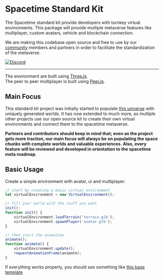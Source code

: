 # Spacetime Standard Kit 
The Spacetime standard kit provide developers with turnkey virtual environments. This package will provide multiple metaverse features like multiplayer, custom avatars, vehicle and blockchain connection. 

We are making this codebase open source and free to use by our [community]([discord-url]) members and partners in order to facilitate the standardization of the metaverse.

[![Discord][discord]][discord-url] 

---

The environment are built using [ThreeJs]([three]).  
The peer to peer multiplayer is built using [PeerJs]([peerjs]).

## Main Focus

This standard kit project was initially started to populate [this universe](https://www.spacetimemeta.io/#/map) with uniquely generated worlds. It has now extended to much more, as multiple other projects use our open source kit to create their own virtual environments and connect them to the spacetime metaverse. 

**Partners and contributors should keep in mind that; even as the project gets more traction, our main focus will always be on populating the space chunks with complete worlds and valuable experiences. Also, every feature will be reviewed and developed in orientation to the spacetime meta roadmap.**

## Basic Usage

Create a simple environment with avatar, ui and multiplayer:

```javascript
// start by creating a basic virtual environment
let virtualEnvironment = new VirtualEnvironment();

// fill your world with the stuff you want
init();
function init() {
    virtualEnvironment.loadTerrain('terrain.glb');
    virtualEnvironment.spawnPlayer('avatar.glb');
}

// then start the animation
animate();
function animate() {
    virtualEnvironment.update();
    requestAnimationFrame(animate);
}
```
If everything works properly, you should see something like [this base template](https://stdkit-dev.netlify.app/exemples/base-template/index.html)

[discord-url]: https://discord.gg/w6CzHy35E2
[discord]: https://img.shields.io/discord/685241246557667386
[three]: (https://github.com/mrdoob/three.js)
[peerjs]: (https://github.com/peers/peerjs)